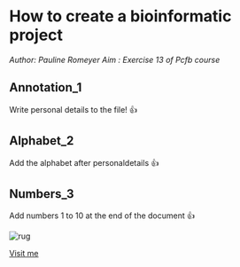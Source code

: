 # How to create a bioinformatic project
*Author: Pauline Romeyer*
*Aim : Exercise 13 of Pcfb course* 

## Annotation_1
Write personal details to the file! :thumbsup:

## Alphabet_2
Add the alphabet after personaldetails :thumbsup:

## Numbers_3
Add numbers 1 to 10 at the end of the document :thumbsup:

![rug](https://www.rug.nl/_definition/shared/images/logo--en.png)

[Visit me](https://github.com/PaulineRomeyer)
